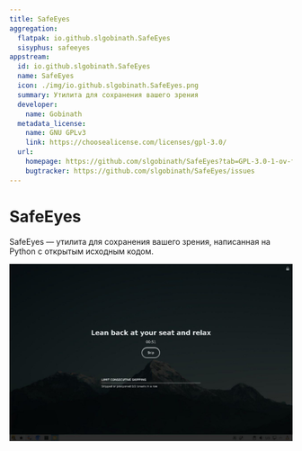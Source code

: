 ```yaml
---
title: SafeEyes
aggregation:
  flatpak: io.github.slgobinath.SafeEyes
  sisyphus: safeeyes
appstream:
  id: io.github.slgobinath.SafeEyes
  name: SafeEyes
  icon: ./img/io.github.slgobinath.SafeEyes.png
  summary: Утилита для сохранения вашего зрения
  developer:
    name: Gobinath
  metadata_license:
    name: GNU GPLv3
    link: https://choosealicense.com/licenses/gpl-3.0/
  url:
    homepage: https://github.com/slgobinath/SafeEyes?tab=GPL-3.0-1-ov-file
    bugtracker: https://github.com/slgobinath/SafeEyes/issues
---
```


# SafeEyes
SafeEyes — утилита для сохранения вашего зрения, написанная на Python с открытым исходным кодом.

![Скриншот программы](./img/screenshot.jpg)

<!--@include: @apps/.parts/install/content-flatpak.md-->
<!--@include: @apps/.parts/install/content-repo.md-->
